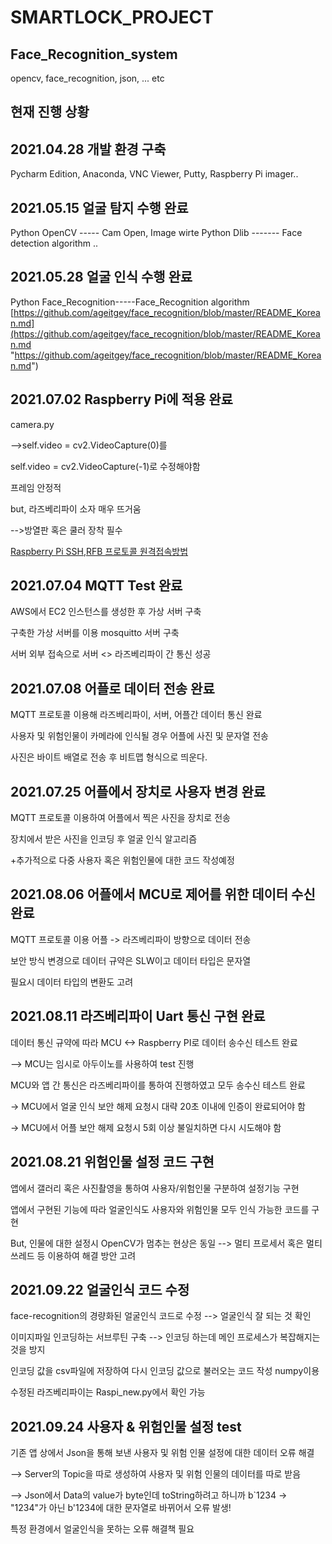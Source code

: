 
# SMARTLOCK_PROJECT
## Face_Recognition_system
opencv, face_recognition, json, ... etc
## 현재 진행 상황
## 2021.04.28 개발 환경 구축
Pycharm Edition, Anaconda, VNC Viewer, Putty, Raspberry Pi imager..
## 2021.05.15 얼굴 탐지 수행 완료
Python OpenCV ----- Cam Open, Image wirte 
Python Dlib ------- Face detection algorithm ..


## 2021.05.28 얼굴 인식 수행 완료
Python Face_Recognition-----Face_Recognition algorithm
[https://github.com/ageitgey/face_recognition/blob/master/README_Korean.md](https://github.com/ageitgey/face_recognition/blob/master/README_Korean.md "https://github.com/ageitgey/face_recognition/blob/master/README_Korean.md")

## 2021.07.02 Raspberry Pi에 적용 완료
camera.py 

-->self.video = cv2.VideoCapture(0)를

self.video = cv2.VideoCapture(-1)로 수정해야함

프레임 안정적

but, 라즈베리파이 소자 매우 뜨거움

-->방열판 혹은 쿨러 장착 필수

[Raspberry Pi SSH,RFB 프로토콜 원격접속방법](http://https://www.youtube.com/watch?v=2Ub4RL0AWvE&t=328s "Raspberry Pi SSH,RFB 프로토콜 원격접속")

## 2021.07.04 MQTT Test 완료

AWS에서 EC2 인스턴스를 생성한 후 가상 서버 구축

구축한 가상 서버를 이용 mosquitto 서버 구축

서버 외부 접속으로 서버 <> 라즈베리파이 간 통신 성공


## 2021.07.08 어플로 데이터 전송 완료
MQTT 프로토콜 이용해 라즈베리파이, 서버, 어플간 데이터 통신 완료

사용자 및 위험인물이 카메라에 인식될 경우 어플에 사진 및 문자열 전송

사진은 바이트 배열로 전송 후 비트맵 형식으로 띄운다.


## 2021.07.25 어플에서 장치로 사용자 변경 완료

MQTT 프로토콜 이용하여 어플에서 찍은 사진을 장치로 전송

장치에서 받은 사진을 인코딩 후 얼굴 인식 알고리즘

+추가적으로 다중 사용자 혹은 위험인물에 대한 코드 작성예정


## 2021.08.06 어플에서 MCU로 제어를 위한 데이터 수신 완료
MQTT 프로토콜 이용 어플 -> 라즈베리파이 방향으로 데이터 전송

보안 방식 변경으로 데이터 규약은 SLW이고 데이터 타입은 문자열

필요시 데이터 타입의 변환도 고려


## 2021.08.11 라즈베리파이 Uart 통신 구현 완료
데이터 통신 규약에 따라 MCU <-> Raspberry PI로 데이터 송수신 테스트 완료

--> MCU는 임시로 아두이노를 사용하여 test 진행

MCU와 앱 간 통신은 라즈베리파이를 통하여 진행하였고 모두 송수신 테스트 완료

 -> MCU에서 얼굴 인식 보안 해제 요청시 대략 20초 이내에 인증이 완료되어야 함

 -> MCU에서 어플 보안 해제 요청시 5회 이상 불일치하면 다시 시도해야 함

## 2021.08.21 위험인물 설정 코드 구현
앱에서 갤러리 혹은 사진촬영을 통하여 사용자/위험인물 구분하여 설정기능 구현

앱에서 구현된 기능에 따라 얼굴인식도 사용자와 위험인물 모두 인식 가능한 코드를 구현

But, 인물에 대한 설정시 OpenCV가 멈추는 현상은 동일 --> 멀티 프로세서 혹은 멀티 쓰레드 등 이용하여 해결 방안 고려


## 2021.09.22 얼굴인식 코드 수정
face-recognition의 경량화된 얼굴인식 코드로 수정 --> 얼굴인식 잘 되는 것 확인

이미지파일 인코딩하는 서브루틴 구축 --> 인코딩 하는데 메인 프로세스가 복잡해지는것을 방지

인코딩 값을 csv파일에 저장하여 다시 인코딩 값으로 불러오는 코드 작성 numpy이용

수정된 라즈베리파이는 Raspi_new.py에서 확인 가능


## 2021.09.24 사용자 & 위험인물 설정 test

기존 앱 상에서 Json을 통해 보낸 사용자 및 위험 인물 설정에 대한 데이터 오류 해결

--> Server의 Topic을 따로 생성하여 사용자 및 위험 인물의 데이터를 따로 받음

--> Json에서 Data의 value가 byte인데 toString하려고 하니까 b`1234 -> "1234"가 아닌 b'1234에 대한 문자열로 바뀌어서 오류 발생!

특정 환경에서 얼굴인식을 못하는 오류 해결책 필요